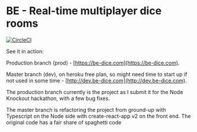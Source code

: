 # BE - Real-time multiplayer dice rooms

[![CircleCI](https://circleci.com/gh/slavabez/Bonus-Eventus.svg?style=svg)](https://circleci.com/gh/slavabez/Bonus-Eventus)

See it in action:
 
 Production branch (prod) - [https://be-dice.com](https://be-dice.com).

Master branch (dev), on heroku free plan, so might need time to start up if not used in some time - [http://dev.be-dice.com](http://dev.be-dice.com).


The production branch currently is the project as I submit it for the Node Knockout hackathon, with a few bug fixes. 

The master branch is refactoring the project from ground-up with Typescript on the Node side with create-react-app v2 on the front end. The original code has a fair share of spaghetti code
